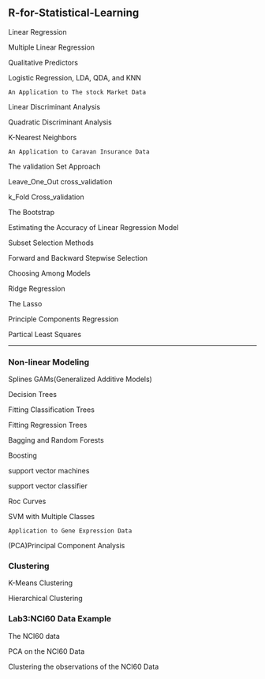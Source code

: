 ## R-for-Statistical-Learning

 Linear Regression 
 
 Multiple Linear Regression 
 
 Qualitative Predictors 
 
 Logistic Regression, LDA, QDA, and KNN 
 
` An Application to The stock Market Data `  

 Linear Discriminant Analysis 
 
 Quadratic Discriminant Analysis 
 
 K-Nearest Neighbors 
 
` An Application to Caravan Insurance Data ` 

 The validation Set Approach 
 
 Leave_One_Out cross_validation 
 
 k_Fold Cross_validation 
 
 The Bootstrap 
 
 Estimating the Accuracy of Linear Regression Model 
 
 Subset Selection Methods 
 
 Forward and Backward Stepwise Selection 
 
 Choosing Among Models 

 Ridge Regression 
 
 The Lasso 
 
 Principle Components Regression 
 
 Partical Least Squares 
 
--- 

### Non-linear Modeling 

 Splines 
 GAMs(Generalized Additive Models) 
 
 Decision Trees 
 
 Fitting Classification Trees 
 
 Fitting Regression Trees 
 
 Bagging and Random Forests 
 
 Boosting 
 
 support vector machines 
 
 support vector classifier 
 
 Roc Curves 
 
 SVM with Multiple Classes 
 
` Application to Gene Expression Data `  


 (PCA)Principal Component Analysis 
 
 
### Clustering 

 K-Means Clustering 
 
 Hierarchical Clustering 
 

### Lab3:NCI60 Data Example 


 The NCI60 data 
 
 PCA on the NCI60 Data 
 
 Clustering the observations of the NCI60 Data 
 


